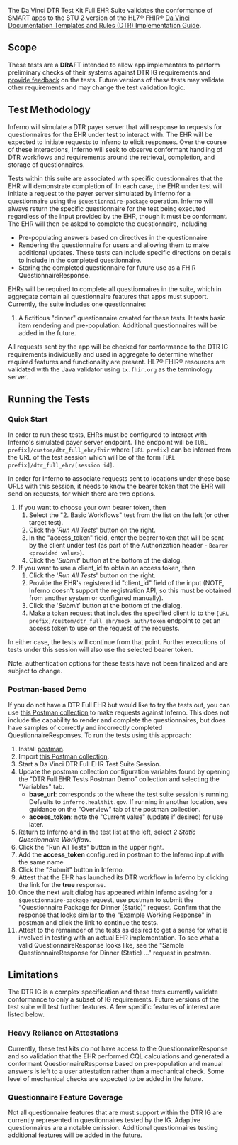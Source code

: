 The Da Vinci DTR Test Kit Full EHR Suite validates the conformance of SMART apps
to the STU 2 version of the HL7® FHIR®
[Da Vinci Documentation Templates and Rules (DTR) Implementation Guide](https://hl7.org/fhir/us/davinci-dtr/STU2/).

## Scope

These tests are a **DRAFT** intended to allow app implementers to perform
preliminary checks of their systems against DTR IG requirements and [provide
feedback](https://github.com/inferno-framework/davinci-dtr-test-kit/issues)
on the tests. Future versions of these tests may validate other
requirements and may change the test validation logic.

## Test Methodology

Inferno will simulate a DTR payer server that will response to
requests for questionnaires for the EHR under test to interact with.
The EHR will be expected to initiate requests to Inferno to elicit responses. Over the
course of these interactions, Inferno will seek to observe conformant handling of
DTR workflows and requirements around the retrieval, completion, and storage of
questionnaires.

Tests within this suite are associated with specific questionnaires that the EHR will
demonstrate completion of. In each case, the EHR under test will initiate a request to
the payer server simulated by Inferno for a questionnaire using the
`$questionnaire-package` operation. Inferno will always return the specific questionnaire
for the test being executed regardless of the input provided by the EHR, though it must
be conformant. The EHR will then be asked to complete the questionnaire, including

- Pre-populating answers based on directives in the questionnaire
- Rendering the questionnaire for users and allowing them to make additional updates.
  These tests can include specific directions on details to include in the completed
  questionnaire.
- Storing the completed questionnaire for future use as a FHIR QuestionnaireResponse.

EHRs will be required to complete all questionnaires in the suite, which in aggregate
contain all questionnaire features that apps must support. Currently, the suite includes
one questionnaire:

1. A fictitious "dinner" questionnaire created for these tests. It tests basic
   item rendering and pre-population.
   Additional questionnaires will be added in the future.

All requests sent by the app will be checked
for conformance to the DTR IG requirements individually and used in aggregate to determine
whether required features and functionality are present. HL7® FHIR® resources are
validated with the Java validator using `tx.fhir.org` as the terminology server.

## Running the Tests

### Quick Start

In order to run these tests, EHRs must be configured to interact with Inferno's simulated
payer server endpoint. The endpoint will be `[URL prefix]/custom/dtr_full_ehr/fhir` where
`[URL prefix]` can be inferred from the URL of the test session which will be of the form
`[URL prefix]/dtr_full_ehr/[session id]`.

In order for Inferno to associate requests sent to locations under these base URLs with this session,
it needs to know the bearer token that the EHR will send on requests, for which
there are two options.

1. If you want to choose your own bearer token, then
   1. Select the "2. Basic Workflows" test from the list on the left (or other target test).
   2. Click the '_Run All Tests_' button on the right.
   3. In the "access_token" field, enter the bearer token that will be sent by the client
      under test (as part of the Authorization header - `Bearer <provided value>`).
   4. Click the '_Submit_' button at the bottom of the dialog.
2. If you want to use a client_id to obtain an access token, then
   1. Click the '_Run All Tests_' button on the right.
   2. Provide the EHR's registered id "client_id" field of the input (NOTE, Inferno
      doesn't support the registration API, so this must be obtained from another
      system or configured manually).
   3. Click the '_Submit_' button at the bottom of the dialog.
   4. Make a token request that includes the specified client id to the
      `[URL prefix]/custom/dtr_full_ehr/mock_auth/token` endpoint to get
      an access token to use on the request of the requests.

In either case, the tests will continue from that point. Further executions of tests under
this session will also use the selected bearer token.

Note: authentication options for these tests have not been finalized and are subject to change.

### Postman-based Demo

If you do not have a DTR Full EHR but would like to try the tests out, you can use
[this Postman collection](https://github.com/inferno-framework/davinci-dtr-test-kit/blob/main/config/DTR%20Full%20EHR%20Tests%20Postman%20Demo.postman_collection.json)
to make requests against Inferno. This does not include the capability to render and complete the
questionnaires, but does have samples of correctly and incorrectly completed QuestionnaireResponses.
To run the tests using this approach:

1. Install [postman](https://www.postman.com/downloads/).
1. Import [this Postman collection](https://github.com/inferno-framework/davinci-dtr-test-kit/blob/main/config/DTR%20Full%20EHR%20Tests%20Postman%20Demo.postman_collection.json).
1. Start a Da Vinci DTR Full EHR Test Suite Session.
1. Update the postman collection configuration variables found by opening the "DTR Full EHR
   Tests Postman Demo" collection and selecting the "Variables" tab.
   - **base_url**: corresponds to the where the test suite session is running. Defaults to
     `inferno.healthit.gov`. If running in another location, see guidance on the "Overview" tab
     of the postman collection.
   - **access_token**: note the "Current value" (update if desired) for use later.
1. Return to Inferno and in the test list at the left, select _2 Static Questionnaire Workflow_.
1. Click the "Run All Tests" button in the upper right.
1. Add the **access_token** configured in postman to the Inferno input with the same name
1. Click the "Submit" button in Inferno.
1. Attest that the EHR has launched its DTR workflow in Inferno by clicking the link for the **true** response.
1. Once the next wait dialog has appeared within Inferno asking for a `$questionnaire-package`
   request, use postman to submit the "Questionnaire Package for Dinner (Static)" request. Confirm
   that the response that looks similar to the "Example Working Response" in postman
   and click the link to continue the tests.
1. Attest to the remainder of the tests as desired to get a sense for what is involved in testing
   with an actual EHR implementation. To see what a valid QuestionnaireResponse looks like, see
   the "Sample QuestionnaireResponse for Dinner (Static) ..." request in postman.

## Limitations

The DTR IG is a complex specification and these tests currently validate conformance to only
a subset of IG requirements. Future versions of the test suite will test further
features. A few specific features of interest are listed below.

### Heavy Reliance on Attestations

Currently, these test kits do not have access to the QuestionnaireResponse and so validation
that the EHR performed CQL calculations and generated a conformant QuestionnaireResponse
based on pre-population and manual answers is left to a user attestation rather than a
mechanical check. Some level of mechanical checks are expected to be added in the future.

### Questionnaire Feature Coverage

Not all questionnaire features that are must support within the DTR IG are currently represented
in questionnaires tested by the IG. Adaptive questionnaires are a notable omission.
Additional questionnaires testing additional features will be added in the future.
